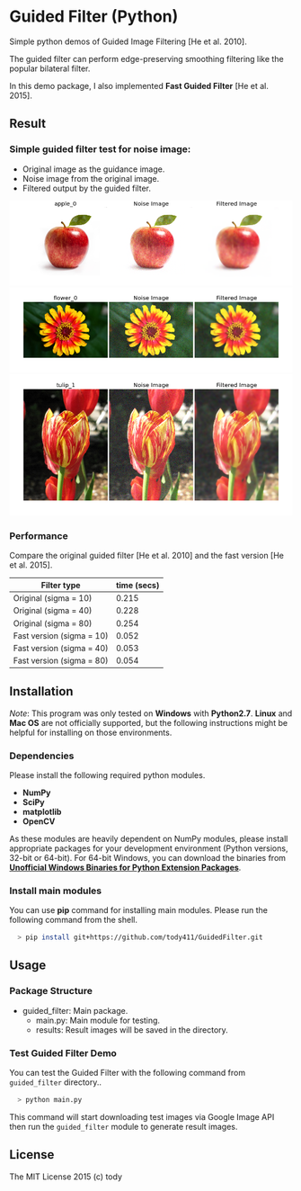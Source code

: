 
Guided Filter (Python)
====

Simple python demos of Guided Image Filtering [He et al. 2010].

The guided filter can perform edge-preserving smoothing filtering like the popular bilateral filter.

In this demo package, I also implemented **Fast Guided Filter** [He et al. 2015].

## Result

### Simple guided filter test for noise image:

* Original image as the guidance image.
* Noise image from the original image.
* Filtered output by the guided filter.

![apple_0](guided_filter/results/apple_0.png)
![flower_0](guided_filter/results/flower_0.png)
![tulip_1](guided_filter/results/tulip_1.png)

### Performance

Compare the original guided filter [He et al. 2010] and the fast version [He et al. 2015].

|Filter type  |time (secs)|
|-------------|-----------|
|Original (sigma = 10)    |   0.215  |
|Original (sigma = 40)    |   0.228  |
|Original (sigma = 80)    |   0.254  |
|Fast version (sigma = 10)    |  0.052 |
|Fast version (sigma = 40)    |  0.053 |
|Fast version (sigma = 80)    |  0.054 |


## Installation

*Note*: This program was only tested on **Windows** with **Python2.7**.
**Linux** and **Mac OS** are not officially supported,
but the following instructions might be helpful for installing on those environments.

### Dependencies
Please install the following required python modules.

* **NumPy**
* **SciPy**
* **matplotlib**
* **OpenCV**

As these modules are heavily dependent on NumPy modules, please install appropriate packages for your development environment (Python versions, 32-bit or 64-bit).
For 64-bit Windows, you can download the binaries from [**Unofficial Windows Binaries for Python Extension Packages**](http://www.lfd.uci.edu/~gohlke/pythonlibs/).

<!-- This program also uses **docopt** for CLI.
**docopt** will be installed automatically through the following **pip** command for main modules. -->

### Install main modules

You can use **pip** command for installing main modules.
Please run the following command from the shell.

``` bash
  > pip install git+https://github.com/tody411/GuidedFilter.git
```

## Usage
### Package Structure
* guided_filter: Main package.
    - main.py: Main module for testing.
    - results: Result images will be saved in the directory.

### Test Guided Filter Demo
You can test the Guided Filter with the following command from ```guided_filter``` directory..
``` bash
  > python main.py
```

This command will start downloading test images via Google Image API then run the ```guided_filter``` module to generate result images.

<!-- ## API Document

API document will be managed by [doxygen](http://www.stack.nl/~dimitri/doxygen/) framework.
Online version is provided in the following link:
* [**inversetoon API Document**](http://tody411.github.io/InverseToon/index.html) (html)

For a local copy, please use the following doxygen command from *doxygen* directory.
``` bash
  > doxygen doxygen_config
``` -->

<!-- ## Future tasks

* [ ] Performance tests. -->

## License

The MIT License 2015 (c) tody